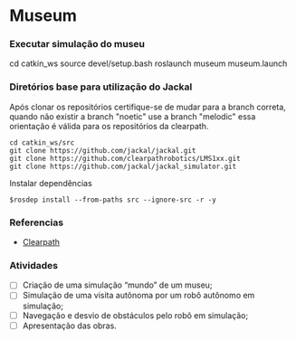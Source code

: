 # Museum

### Executar simulação do museu

cd catkin_ws
source devel/setup.bash
roslaunch museum museum.launch

### Diretórios base para utilização do Jackal

Após clonar os repositórios certifique-se de mudar para a branch correta, quando não existir a branch "noetic" use a branch "melodic" essa orientação é válida para os repositórios da clearpath.

```
cd catkin_ws/src
git clone https://github.com/jackal/jackal.git
git clone https://github.com/clearpathrobotics/LMS1xx.git
git clone https://github.com/jackal/jackal_simulator.git
```

Instalar dependências
```
$rosdep install --from-paths src --ignore-src -r -y
```

### Referencias

- [Clearpath](https://www.clearpathrobotics.com/assets/guides/noetic/jackal/simulation.html0)


### Atividades

- [ ] Criação de uma simulação “mundo” de um museu;
- [ ] Simulação de uma visita autônoma por um robô autônomo em simulação;
- [ ] Navegação e desvio de obstáculos pelo robô em simulação;
- [ ] Apresentação das obras.